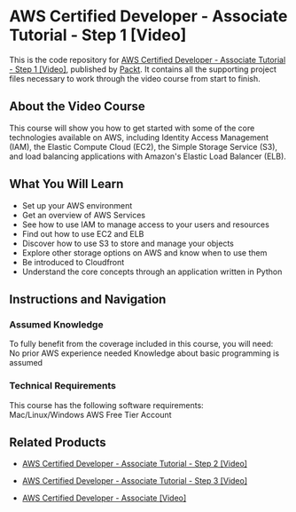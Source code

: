 


# AWS Certified Developer - Associate Tutorial - Step 1 [Video]
This is the code repository for [AWS Certified Developer - Associate Tutorial - Step 1 [Video]](https://www.packtpub.com/virtualization-and-cloud/aws-certified-developer-associate-tutorial-step-1-video?utm_source=github&utm_medium=repository&utm_campaign=9781788298384), published by [Packt](https://www.packtpub.com/?utm_source=github). It contains all the supporting project files necessary to work through the video course from start to finish.
## About the Video Course
This course will show you how to get started with some of the core technologies available on AWS, including Identity Access Management (IAM), the Elastic Compute Cloud (EC2), the Simple Storage Service (S3), and load balancing applications with Amazon's Elastic Load Balancer (ELB). 

<H2>What You Will Learn</H2>
<DIV class=book-info-will-learn-text>
<UL>
<LI>Set up your AWS environment 
<LI>Get an overview of AWS Services 
<LI>See how to use IAM to manage access to your users and resources 
<LI>Find out how to use EC2 and ELB 
<LI>Discover how to use S3 to store and manage your objects 
<LI>Explore other storage options on AWS and know when to use them 
<LI>Be introduced to Cloudfront 
<LI>Understand the core concepts through an application written in Python </LI></UL></DIV>

## Instructions and Navigation
### Assumed Knowledge
To fully benefit from the coverage included in this course, you will need:<br/>
No prior AWS experience needed
Knowledge about basic programming is assumed
### Technical Requirements
This course has the following software requirements:<br/>
Mac/Linux/Windows
AWS Free Tier Account


## Related Products
* [AWS Certified Developer - Associate Tutorial - Step 2 [Video]](https://www.packtpub.com/virtualization-and-cloud/aws-certified-developer-associate-tutorial-step-2-video?utm_source=github&utm_medium=repository&utm_campaign=9781788294942)

* [AWS Certified Developer - Associate Tutorial - Step 3 [Video]](https://www.packtpub.com/virtualization-and-cloud/aws-certified-developer-associate-tutorial-step-3-video?utm_source=github&utm_medium=repository&utm_campaign=9781788297721)

* [AWS Certified Developer - Associate [Video]](https://www.packtpub.com/application-development/aws-certified-developer-associate-video?utm_source=github&utm_medium=repository&utm_campaign=9781788992916)

